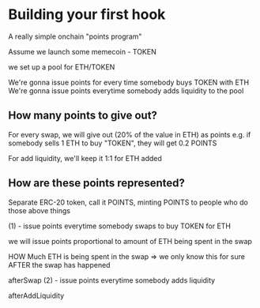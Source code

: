 # Building your first hook

A really simple onchain "points program"

Assume we launch some memecoin - TOKEN

we set up a pool for ETH/TOKEN

We're gonna issue points for every time somebody buys TOKEN with ETH
We're gonna issue points everytime somebody adds liquidity to the pool

## How many points to give out?

For every swap, we will give out (20% of the value in ETH) as points
e.g. if somebody sells 1 ETH to buy "TOKEN", they will get 0.2 POINTS

For add liquidity, we'll keep it 1:1 for ETH added

## How are these points represented?

Separate ERC-20 token, call it POINTS, minting POINTS to people who do those above things

(1) - issue points everytime somebody swaps to buy TOKEN for ETH

we will issue points proportional to amount of ETH being spent in the swap

HOW Much ETH is being spent in the swap => we only know this for sure AFTER the swap has happened

afterSwap
(2) - issue points everytime somebody adds liquidity

afterAddLiquidity
